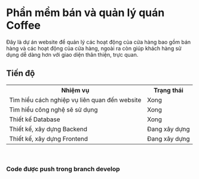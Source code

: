 <h1>Phần mềm bán và quản lý quán Coffee</h1>
<t>Đây là dự án website để quản lý các hoạt động của cửa hàng bao gồm bán hàng và các hoạt động của cửa hàng, ngoài ra còn giúp khách hàng sử dụng dễ dàng hơn với giao diện thân thiện, trực quan. </t>

<h2>Tiến độ</h2>
<table>  
  <tr>
    <th>Nhiệm vụ</th>
    <th>Trạng thái</th>
  </tr>
  
  <tr>
    <td>Tìm hiểu cách nghiệp vụ liên quan đến website</td>
    <td>Xong</td>
  </tr>

  <tr>
    <td>Tìm hiểu công nghệ sẽ sử dụng</td>
    <td>Xong</td>
  </tr>

  <tr>
    <td>Thiết kế Database</td>
    <td>Xong</td>
  </tr>

  <tr>
    <td>Thiết kế, xây dựng Backend</td>
    <td>Đang xây dựng</td>
  </tr>

  <tr>
    <td>Thiết kế, xây dựng Frontend</td>
    <td>Đang xây dựng</td>
  </tr>
  
  </tr>
</table>
<br>
<h3>Code được push trong branch develop</h3>
